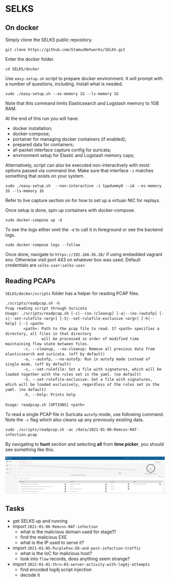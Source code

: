 # SELKS

## On docker

Simply clone the SELKS public repository.

```
git clone https://github.com/StamusNetworks/SELKS.git
```

Enter the docker folder.

```
cd SELKS/docker
```

Use `easy-setup.sh` script to prepare docker environment. It will prompt with a number of questions, including. Install what is needed.

```
sudo ./easy-setup.sh --es-memory 1G --ls-memory 1G
```

Note that this command limits Elasticsearch and Logstash memory to 1GB RAM.

At the end of this run you will have:
* docker installation;
* docker-compose;
* portainer for managing docker containers (if enabled);
* prepared data for containers;
* af-packet interface capture config for suricata;
* environment setup for Elastic and Logstash memory caps;

Alternatively, script can also be executed non-interactively with most options passed via command line. Make sure that interface `-i` matches something that exists on your system.

```
sudo ./easy-setup.sh  --non-interactive -i tppdummy0 --iA --es-memory 1G --ls-memory 1G
```

Refer to live capture section on for how to set up a virtuan NIC for replays.

Once setup is done, spin up containers with docker-compose.

```
sudo docker-compose up -d
```

To see the logs either omit the `-d` to call it in foreground or see the backend logs.

```
sudo docker-compose logs --follow
```

Once done, navigate to `https://192.168.56.20/` if using embedded vagrant env. Otherwise visit port 443 on whatever box was used. Default credentials are `selks-user:selks-user`.

## Reading PCAPs

`SELKS/docker/scripts` folder has a helper for reading PCAP files.

```
./scripts/readpcap.sh -h
Pcap reading script through Suricata
Usage: ./scripts/readpcap.sh [-c|--(no-)cleanup] [-a|--(no-)autofp] [-s|--set-rulefile <arg>] [-S|--set-rulefile-exclusive <arg>] [-h|--help] [--] <path>
        <path>: Path to the pcap file to read. If <path> specifies a directory, all files in that directory
                will be processed in order of modified time maintaining flow state between files.
        -c, --cleanup, --no-cleanup: Remove all previous data from elasticsearch and suricata. (off by default)
        -a, --autofp, --no-autofp: Run in autofp mode instead of single mode. (off by default)
        -s, --set-rulefile: Set a file with signatures, which will be loaded together with the rules set in the yaml. (no default)
        -S, --set-rulefile-exclusive: Set a file with signatures, which will be loaded exclusively, regardless of the rules set in the yaml. (no default)
        -h, --help: Prints help

Usage: readpcap.sh [OPTIONS] <path>
```

To read a single PCAP file in Suricata `autofp` mode, use following command. Note the `-c` flag which also cleans up any previously existing data.

```
sudo ./scripts/readpcap.sh -ac /data/2021-01-06-Remcos-RAT-infection.pcap
```

By navigating to **hunt** section and selecting **all** from **time picker**, you should see something like this.

![Hunt view](hunt-pcap-read.png)

## Tasks

* get SELKS up and running
* import `2021-01-06-Remcos-RAT-infection`
  * what is the malicious domain used for stage1?
  * find the malicious EXE
  * what is the IP used to serve it?
* import `2021-01-05-PurpleFox-EK-and-post-infection-traffic`
  * what is the IoC for malicious host?
  * look into `flow` records, does anything seem strange?
* import `2022-01-01-thru-03-server-activity-with-log4j-attempts`
  * find encoded log4j script injection
  * decode it
